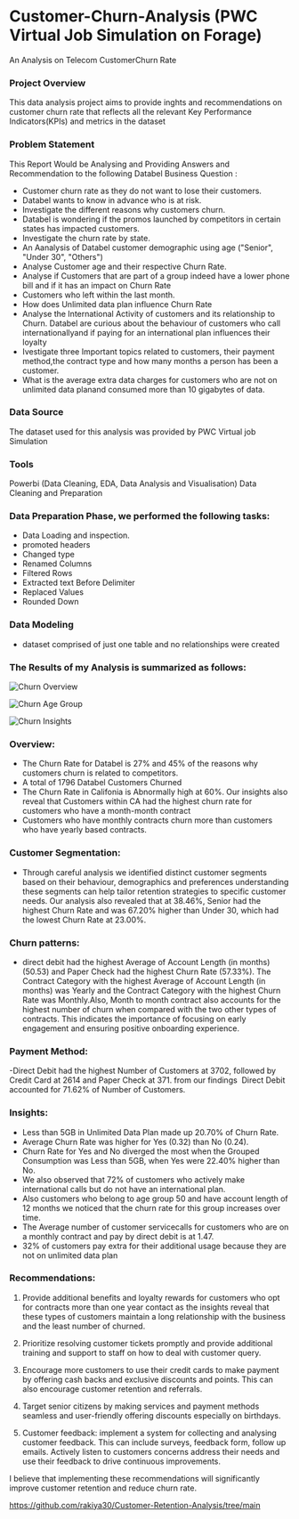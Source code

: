
# Customer-Churn-Analysis (PWC Virtual Job Simulation on Forage)

An Analysis on Telecom CustomerChurn Rate 

### Project Overview
This data analysis project aims to provide inghts and recommendations on customer churn rate that reflects all the relevant Key Performance Indicators(KPIs) and metrics in the dataset

### Problem Statement
This Report Would be Analysing and Providing Answers and Recommendation to the following Databel Business Question :

- Customer churn rate as they do not want to lose their customers.
- Databel wants to know in advance who is at risk.
- Investigate the different reasons why customers churn.
- Databel is wondering if the promos launched by competitors in certain states has impacted customers.
- Investigate the churn rate by state.
- An Aanalysis of Databel customer demographic using age ("Senior", "Under 30", "Others")
- Analyse Customer age and their respective Churn Rate.
- Analyse if Customers that are part of a group indeed have a lower phone bill and if it has an impact on Churn Rate
- Customers who left within the last month.
- How does Unlimited data plan influence Churn Rate
- Analyse the International Activity of customers and its relationship to Churn. Databel are curious about the behaviour of customers who call internationallyand if paying for an international plan influences their loyalty
- Ivestigate three Important topics related to customers, their payment method,the contract type and how many months a person has been a customer.
- What is the average extra data charges for customers who are not on unlimited data planand consumed more than 10 gigabytes of data.

### Data Source
The dataset used for this analysis was provided by PWC Virtual job Simulation

### Tools
Powerbi (Data Cleaning, EDA, Data Analysis and Visualisation)
Data Cleaning and Preparation

### Data Preparation Phase, we performed the following tasks:

- Data Loading and inspection.
- promoted headers
- Changed type
- Renamed Columns
- Filtered Rows
- Extracted text Before Delimiter
- Replaced Values
- Rounded Down


### Data Modeling
- dataset comprised of just one table and no relationships were created


### The Results of my Analysis is summarized as follows:
![Churn Overview](https://github.com/rakiya30/Customer-Retention-Analysis/assets/154539987/3b766686-eba1-433d-bf04-2c7136adbab6)


![Churn Age Group](https://github.com/rakiya30/Customer-Retention-Analysis/assets/154539987/ff7f0e2a-9029-4f51-893b-ae03c9b7eba9)



![Churn Insights](https://github.com/rakiya30/Customer-Retention-Analysis/assets/154539987/4814b18f-7aaa-450d-b066-1ea4c8a9b6bf)

### Overview:
- The Churn Rate for Databel is 27% and 45% of the reasons why customers churn is related to competitors.
- A total of 1796 Databel Customers Churned
- The Churn Rate in Califonia is Abnormally high at 60%. Our insights also reveal that Customers within CA had the highest churn rate for customers who have a month-month contract
- Customers who have monthly contracts churn more than customers who have yearly based contracts.
  
  
### Customer Segmentation:
-  Through careful analysis we identified distinct customer segments
based on their behaviour, demographics and preferences understanding these segments can
help tailor retention strategies to specific customer needs. Our analysis also revealed that at 38.46%, Senior had the highest Churn Rate and was 67.20% higher than Under 30, which had the lowest Churn Rate at 23.00%.

### Churn patterns:
- direct debit had the highest Average of Account Length (in months) (50.53) and Paper Check had the highest Churn Rate (57.33%). The Contract Category with the highest Average of Account Length (in months) was Yearly and the Contract Category with the highest Churn Rate was Monthly.﻿Also, Month to month contract also accounts for the
highest number of churn when compared with the two other types of contracts. This
indicates the importance of focusing on early engagement and ensuring positive onboarding
experience.

### Payment Method:
-Direct Debit had the highest Number of Customers at 3702, followed by Credit Card at 2614 and Paper Check at 371.﻿ from our findings ﻿
﻿﻿Direct Debit accounted for 71.62% of Number of Customers.﻿﻿
﻿﻿

### Insights:
-  Less than 5GB in Unlimited Data Plan  made up 20.70% of Churn Rate.
- Average Churn Rate was higher for Yes (0.32) than No (0.24).
- Churn Rate for Yes and No diverged the most when the Grouped Consumption was Less than 5GB, when Yes were 22.40% higher than No.
- We also observed that 72% of customers who actively make international calls but do not have an international plan.
- Also customers who belong to age group 50 and have account length of 12 months we noticed that the churn rate for this group increases over time.
- The Average number of customer servicecalls for customers who are on a monthly contract and pay by direct debit is at 1.47.
- 32% of customers pay extra for their additional usage because they are not on unlimited data plan

  


  


### Recommendations:

1. Provide additional benefits and loyalty rewards for customers who opt for contracts more
than one year contact as the insights reveal that these types of customers maintain a long
relationship with the business and the least number of churned.

2. Prioritize resolving customer tickets promptly and provide additional training and support to
staff on how to deal with customer query.

3. Encourage more customers to use their credit cards to make payment by offering cash backs
and exclusive discounts and points. This can also encourage customer retention and
referrals.

4. Target senior citizens by making services and payment methods seamless and user-friendly
offering discounts especially on birthdays.

5. Customer feedback: implement a system for collecting and analysing customer feedback.
This can include surveys, feedback form, follow up emails. Actively listen to customers
concerns address their needs and use their feedback to drive continuous improvements.

I believe that implementing these recommendations will significantly improve customer retention
and reduce churn rate. 

https://github.com/rakiya30/Customer-Retention-Analysis/tree/main
